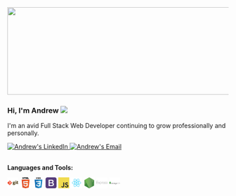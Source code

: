 <img src="https://cdn.dribbble.com/users/44708/screenshots/2694410/code.gif" height="200" width="1000">

### Hi, I'm Andrew <img src="https://media.giphy.com/media/hvRJCLFzcasrR4ia7z/giphy.gif" width="25px">
I'm an avid Full Stack Web Developer continuing to grow professionally and personally.

<a href="https://www.linkedin.com/in/andrew-peattie/">
  <img alt="Andrew's LinkedIn" height="32" width=“32” src="https://raw.githubusercontent.com/peterthehan/peterthehan/master/assets/linkedin.svg" />
</a>
<a href="mailto:drewpeattie@hotmail.com?subject=Hello%20Andrew">
  <img alt="Andrew's Email" height="32" width=“32” src="https://dma.org.uk/uploads/articles/T-circle-icons-mail.svg.png" />
</a>

<br />
<br />


**Languages and Tools:**  

<code><img height="25" width=“25” src="https://raw.githubusercontent.com/github/explore/80688e429a7d4ef2fca1e82350fe8e3517d3494d/topics/git/git.png"></code>
<code><img height="25" width=“25” src="https://raw.githubusercontent.com/github/explore/80688e429a7d4ef2fca1e82350fe8e3517d3494d/topics/html/html.png"></code>
<code><img height="25" width=“25” src="https://raw.githubusercontent.com/github/explore/80688e429a7d4ef2fca1e82350fe8e3517d3494d/topics/css/css.png"></code>
<code><img height="25" width=“25” src="https://raw.githubusercontent.com/github/explore/80688e429a7d4ef2fca1e82350fe8e3517d3494d/topics/bootstrap/bootstrap.png"></code>
<code><img height="25" width=“25” src="https://raw.githubusercontent.com/github/explore/80688e429a7d4ef2fca1e82350fe8e3517d3494d/topics/javascript/javascript.png"></code>
<code><img height="25" width=“25” src="https://raw.githubusercontent.com/github/explore/80688e429a7d4ef2fca1e82350fe8e3517d3494d/topics/react/react.png"></code>
<code><img height="25" width=“25” src="https://raw.githubusercontent.com/github/explore/80688e429a7d4ef2fca1e82350fe8e3517d3494d/topics/nodejs/nodejs.png"></code>
<code><img height="25" width=“25” src="https://raw.githubusercontent.com/github/explore/80688e429a7d4ef2fca1e82350fe8e3517d3494d/topics/express/express.png"></code>
<code><img height="25" width=“25” src="https://raw.githubusercontent.com/github/explore/80688e429a7d4ef2fca1e82350fe8e3517d3494d/topics/mongodb/mongodb.png"></code>
